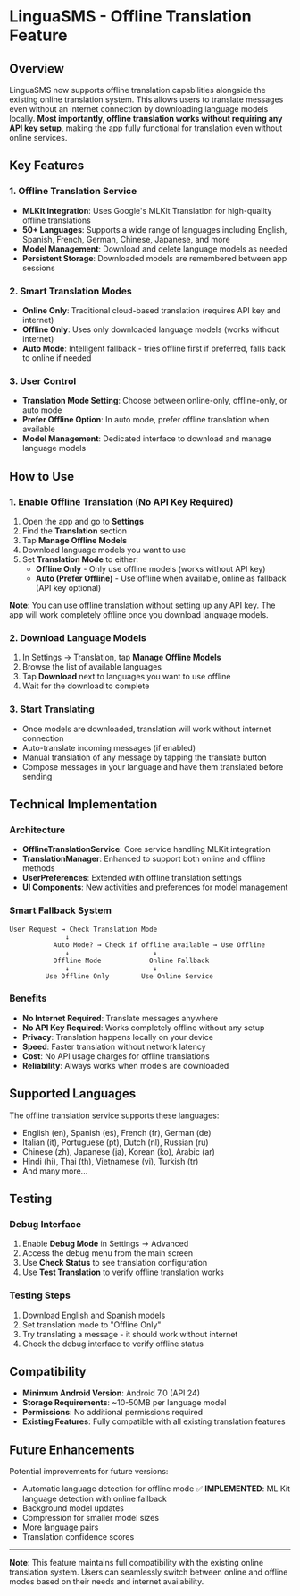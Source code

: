 # LinguaSMS - Offline Translation Feature

## Overview

LinguaSMS now supports offline translation capabilities alongside the existing online translation system. This allows users to translate messages even without an internet connection by downloading language models locally. **Most importantly, offline translation works without requiring any API key setup**, making the app fully functional for translation even without online services.

## Key Features

### 1. Offline Translation Service
- **MLKit Integration**: Uses Google's MLKit Translation for high-quality offline translations
- **50+ Languages**: Supports a wide range of languages including English, Spanish, French, German, Chinese, Japanese, and more
- **Model Management**: Download and delete language models as needed
- **Persistent Storage**: Downloaded models are remembered between app sessions

### 2. Smart Translation Modes
- **Online Only**: Traditional cloud-based translation (requires API key and internet)
- **Offline Only**: Uses only downloaded language models (works without internet)
- **Auto Mode**: Intelligent fallback - tries offline first if preferred, falls back to online if needed

### 3. User Control
- **Translation Mode Setting**: Choose between online-only, offline-only, or auto mode
- **Prefer Offline Option**: In auto mode, prefer offline translation when available
- **Model Management**: Dedicated interface to download and manage language models

## How to Use

### 1. Enable Offline Translation (No API Key Required)
1. Open the app and go to **Settings**
2. Find the **Translation** section  
3. Tap **Manage Offline Models**
4. Download language models you want to use
5. Set **Translation Mode** to either:
   - **Offline Only** - Only use offline models (works without API key)
   - **Auto (Prefer Offline)** - Use offline when available, online as fallback (API key optional)

**Note**: You can use offline translation without setting up any API key. The app will work completely offline once you download language models.

### 2. Download Language Models
1. In Settings → Translation, tap **Manage Offline Models**
2. Browse the list of available languages
3. Tap **Download** next to languages you want to use offline
4. Wait for the download to complete

### 3. Start Translating
- Once models are downloaded, translation will work without internet connection
- Auto-translate incoming messages (if enabled)
- Manual translation of any message by tapping the translate button
- Compose messages in your language and have them translated before sending

## Technical Implementation

### Architecture
- **OfflineTranslationService**: Core service handling MLKit integration
- **TranslationManager**: Enhanced to support both online and offline methods
- **UserPreferences**: Extended with offline translation settings
- **UI Components**: New activities and preferences for model management

### Smart Fallback System
```
User Request → Check Translation Mode
              ↓
           Auto Mode? → Check if offline available → Use Offline
              ↓                     ↓
           Offline Mode            Online Fallback
              ↓                     ↓
         Use Offline Only        Use Online Service
```

### Benefits
- **No Internet Required**: Translate messages anywhere
- **No API Key Required**: Works completely offline without any setup
- **Privacy**: Translation happens locally on your device
- **Speed**: Faster translation without network latency
- **Cost**: No API usage charges for offline translations
- **Reliability**: Always works when models are downloaded

## Supported Languages

The offline translation service supports these languages:
- English (en), Spanish (es), French (fr), German (de)
- Italian (it), Portuguese (pt), Dutch (nl), Russian (ru)
- Chinese (zh), Japanese (ja), Korean (ko), Arabic (ar)
- Hindi (hi), Thai (th), Vietnamese (vi), Turkish (tr)
- And many more...

## Testing

### Debug Interface
1. Enable **Debug Mode** in Settings → Advanced
2. Access the debug menu from the main screen
3. Use **Check Status** to see translation configuration
4. Use **Test Translation** to verify offline translation works

### Testing Steps
1. Download English and Spanish models
2. Set translation mode to "Offline Only"
3. Try translating a message - it should work without internet
4. Check the debug interface to verify offline status

## Compatibility

- **Minimum Android Version**: Android 7.0 (API 24)
- **Storage Requirements**: ~10-50MB per language model
- **Permissions**: No additional permissions required
- **Existing Features**: Fully compatible with all existing translation features

## Future Enhancements

Potential improvements for future versions:
- ~~Automatic language detection for offline mode~~ ✅ **IMPLEMENTED**: ML Kit language detection with online fallback
- Background model updates
- Compression for smaller model sizes
- More language pairs
- Translation confidence scores

---

**Note**: This feature maintains full compatibility with the existing online translation system. Users can seamlessly switch between online and offline modes based on their needs and internet availability.